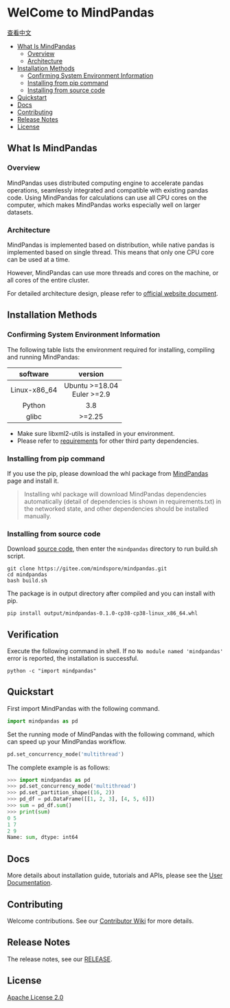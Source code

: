 # WelCome to MindPandas

[查看中文](./README_CN.md)

<!-- TOC -->

- [What Is MindPandas](#what-is-mindpandas)
    - [Overview](#overview)
    - [Architecture](#architecture)
- [Installation Methods](#installation-methods)
    - [Confirming System Environment Information](#confirming-system-environment-information)
    - [Installing from pip command](#installing-from-pip-command)
    - [Installing from source code](#installing-from-source-code)
- [Quickstart](#quickstart)
- [Docs](#docs)
- [Contributing](#contributing)
- [Release Notes](#release-notes)
- [License](#license)

<!-- /TOC -->

## What Is MindPandas

### Overview

MindPandas uses distributed computing engine to accelerate pandas operations, seamlessly integrated and compatible with existing pandas code. Using MindPandas for calculations can use all CPU cores on the computer, which makes MindPandas works especially well on larger datasets.

### Architecture

MindPandas is implemented based on distribution, while native pandas is implemented based on single thread. This means that only one CPU core can be used at a time.

However, MindPandas can use more threads and cores on the machine, or all cores of the entire cluster.

For detailed architecture design, please refer to [official website document](https://www.mindspore.cn/mindpandas/docs/en/master/index.html).

## Installation Methods

### Confirming System Environment Information

The following table lists the environment required for installing, compiling and running MindPandas:

| software |  version   |
| :------: | :-----: |
|  Linux-x86_64 |  Ubuntu \>=18.04<br/>Euler \>=2.9 |
|  Python  | 3.8 |
|  glibc  |  \>=2.25   |

- Make sure libxml2-utils is installed in your environment.
- Please refer to [requirements](https://gitee.com/mindspore/mindpandas/blob/master/requirements.txt) for other third party dependencies.

### Installing from pip command

If you use the pip, please download the whl package from [MindPandas](https://www.mindspore.cn/versions/en) page and install it.

> Installing whl package will download MindPandas dependencies automatically (detail of dependencies is shown in requirements.txt) in the networked state, and other dependencies should be installed manually.

### Installing from source code

Download [source code](https://gitee.com/mindspore/mindpandas), then enter the `mindpandas` directory to run build.sh script.

```shell
git clone https://gitee.com/mindspore/mindpandas.git
cd mindpandas
bash build.sh
```

The package is in output directory after compiled and you can install with pip.

```shell
pip install output/mindpandas-0.1.0-cp38-cp38-linux_x86_64.whl
```

## Verification

Execute the following command in shell. If no `No module named 'mindpandas'` error is reported, the installation is successful.

```shell
python -c "import mindpandas"
```

## Quickstart

First import MindPandas with the following command.

```python
import mindpandas as pd
```

Set the running mode of MindPandas with the following command, which can speed up your MindPandas workflow.

```python
pd.set_concurrency_mode('multithread')
```

The complete example is as follows:

```python
>>> import mindpandas as pd
>>> pd.set_concurrency_mode('multithread')
>>> pd.set_partition_shape((16, 2))
>>> pd_df = pd.DataFrame([[1, 2, 3], [4, 5, 6]])
>>> sum = pd_df.sum()
>>> print(sum)
0 5
1 7
2 9
Name: sum, dtype: int64
```

## Docs

More details about installation guide, tutorials and APIs, please see the
[User Documentation](https://www.mindspore.cn/mindpandas/docs/en/master/mindpandas_install.html).

## Contributing

Welcome contributions. See our [Contributor Wiki](https://gitee.com/mindspore/mindspore/blob/master/CONTRIBUTING.md) for
more details.

## Release Notes

The release notes, see our [RELEASE](https://gitee.com/mindspore/mindpandas/blob/master/RELEASE.md).

## License

[Apache License 2.0](https://gitee.com/mindspore/mindpandas/blob/master/LICENSE)
